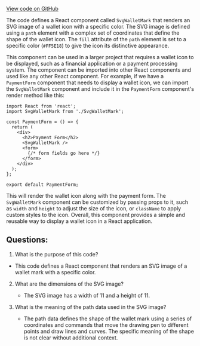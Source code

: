 [View code on GitHub](https://github.com/ergoplatform/ergoweb/components/icons/WalletMark.js)

The code defines a React component called `SvgWalletMark` that renders an SVG image of a wallet icon with a specific color. The SVG image is defined using a `path` element with a complex set of coordinates that define the shape of the wallet icon. The `fill` attribute of the `path` element is set to a specific color (`#FF5E18`) to give the icon its distinctive appearance.

This component can be used in a larger project that requires a wallet icon to be displayed, such as a financial application or a payment processing system. The component can be imported into other React components and used like any other React component. For example, if we have a `PaymentForm` component that needs to display a wallet icon, we can import the `SvgWalletMark` component and include it in the `PaymentForm` component's render method like this:

```
import React from 'react';
import SvgWalletMark from './SvgWalletMark';

const PaymentForm = () => {
  return (
    <div>
      <h2>Payment Form</h2>
      <SvgWalletMark />
      <form>
        {/* form fields go here */}
      </form>
    </div>
  );
};

export default PaymentForm;
```

This will render the wallet icon along with the payment form. The `SvgWalletMark` component can be customized by passing props to it, such as `width` and `height` to adjust the size of the icon, or `className` to apply custom styles to the icon. Overall, this component provides a simple and reusable way to display a wallet icon in a React application.
## Questions: 
 1. What is the purpose of this code?
   - This code defines a React component that renders an SVG image of a wallet mark with a specific color.

2. What are the dimensions of the SVG image?
   - The SVG image has a width of 11 and a height of 11.

3. What is the meaning of the path data used in the SVG image?
   - The path data defines the shape of the wallet mark using a series of coordinates and commands that move the drawing pen to different points and draw lines and curves. The specific meaning of the shape is not clear without additional context.